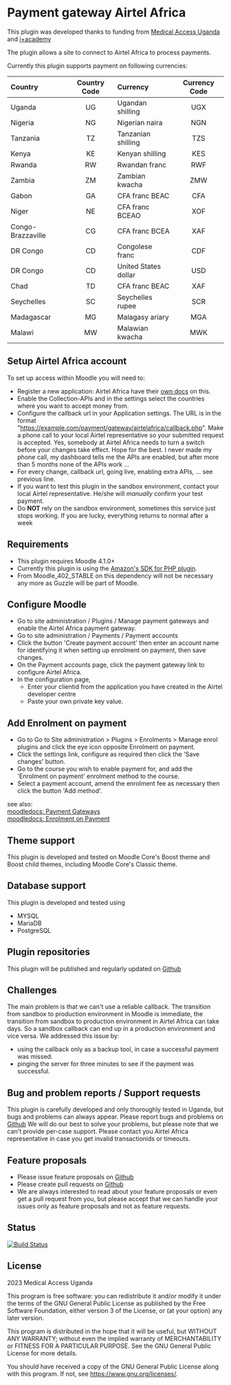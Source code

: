 # Payment gateway Airtel Africa #

This plugin was developed thanks to funding from [Medical Access Uganda](https://e-learning.medical-access.org) and [i+academy](https://iplusacademy.org)

The plugin allows a site to connect to Airtel Africa to process payments.

Currently this plugin supports payment on following currencies:

| Country | Country Code | Currency | Currency Code | 
| :---- | :----: | :---- | :----: | 
| Uganda | UG | Ugandan shilling | UGX | 
| Nigeria | NG | Nigerian naira | NGN | 
| Tanzania | TZ | Tanzanian shilling | TZS | 
| Kenya | KE | Kenyan shilling | KES | 
| Rwanda | RW | Rwandan franc | RWF | 
| Zambia | ZM | Zambian kwacha | ZMW | 
| Gabon | GA | CFA franc BEAC | CFA | 
| Niger | NE | CFA franc BCEAO | XOF | 
| Congo-Brazzaville | CG | CFA franc BCEA | XAF | 
| DR Congo | CD | Congolese franc | CDF | 
| DR Congo | CD | United States dollar | USD | 
| Chad | TD | CFA franc BEAC | XAF | 
| Seychelles | SC | Seychelles rupee | SCR | 
| Madagascar | MG | Malagasy ariary | MGA | 
| Malawi | MW | Malawian kwacha | MWK | 


## Setup Airtel Africa account

To set up access within Moodle you will need to:

- Register a new application:  Airtel Africa have their [own docs](https://developers.airtel.africa/developer) on this.
- Enable the Collection-APIs and in the settings select the countries where you want to accept money from.
- Configure the callback url in your Application settings. The URL is in the format "https://example.com/payment/gateway/airtelafrica/callback.php". Make a phone call to your local Airtel representative so your submitted request is accepted. Yes, somebody at Airtel Africa needs to turn a switch before your changes take effect. Hope for the best. I never made my phone call, my dashboard tells me the APIs are enabled, but after more than 5 months none of the APIs work ...
- For every change, callback url, going live, enabling extra APIs, ... see previous line.
- If you want to test this plugin in the sandbox environment, contact your local Airtel representative. He/she will *manually* confirm your test payment.
- Do __NOT__ rely on the sandbox environment, sometimes this service just stops working. If you are lucky, everything returns to normal after a week

## Requirements

- This plugin requires Moodle 4.1.0+
- Currently this plugin is using the [Amazon's SDK for PHP plugin](https://moodle.org/plugins/local_aws).
- From Moodle_402_STABLE on this dependency will not be necessary any more as Guzzle will be part of Moodle.

## Configure Moodle

- Go to site administration / Plugins / Manage payment gateways and enable the Airtel Africa payment gateway.
- Go to site administration / Payments / Payment accounts
- Click the button 'Create payment account' then enter an account name for identifying it when setting up enrolment on payment, then save changes.
- On the Payment accounts page, click the payment gateway link to configure Airtel Africa.
- In the configuration page, 
    - Enter your clientid from the application you have created in the Airtel developer centre
    - Paste your own private key value.

## Add Enrolment on payment

- Go to Go to Site administration > Plugins > Enrolments > Manage enrol plugins and click the eye icon opposite Enrolment on payment.
- Click the settings link, configure as required then click the 'Save changes' button.
- Go to the course you wish to enable payment for, and add the 'Enrolment on payment' enrolment method to the course.
- Select a payment account, amend the enrolment fee as necessary then click the button 'Add method'.

see also:  
[moodledocs: Payment Gateways](https://docs.moodle.org/en/Payment_gateways)  
[moodledocs: Enrolment on Payment](https://docs.moodle.org/en/Enrolment_on_payment)

## Theme support

This plugin is developed and tested on Moodle Core's Boost theme and Boost child themes, including Moodle Core's Classic theme.

## Database support

This plugin is developed and tested using

* MYSQL
* MariaDB
* PostgreSQL

## Plugin repositories

This plugin will be published and regularly updated on [Github](https://github.com/iplusacademy/moodle-paygw_airtelafrica)

## Challenges

The main problem is that we can't use a reliable callback. The transition from sandbox to production environment in Moodle is immediate,
the transition from sandbox to production environment in Airtel Africa can take days. So a sandbox callback can end up in a production
environment and vice versa. We addressed this issue by:

- using the callback only as a backup tool, in case a successful payment was missed.
- pinging the server for three minutes to see if the payment was successful.

## Bug and problem reports / Support requests

This plugin is carefully developed and only thoroughly tested in Uganda, but bugs and problems can always appear.
Please report bugs and problems on [Github](https://github.com/iplusacademy/moodle-paygw_airtelafrica/issues)
We will do our best to solve your problems, but please note that we can't provide per-case support.
Please contact you Airtel Africa representative in case you get invalid transactionids or timeouts.

## Feature proposals

- Please issue feature proposals on [Github](https://github.com/iplusacademy/moodle-paygw_airtelafrica/issues)
- Please create pull requests on [Github](https://github.com/iplusacademy/moodle-paygw_airtelafrica/pulls)
- We are always interested to read about your feature proposals or even get a pull request from you, but please accept that we can handle your issues only as feature proposals and not as feature requests.

## Status

[![Build Status](https://github.com/iplusacademy/moodle-paygw_airtelafrica/actions/workflows/cron.yml/badge.svg)](https://github.com/iplusacademy/moodle-paygw_airtelafrica/actions)

## License

2023 Medical Access Uganda

This program is free software: you can redistribute it and/or modify it under
the terms of the GNU General Public License as published by the Free Software
Foundation, either version 3 of the License, or (at your option) any later
version.

This program is distributed in the hope that it will be useful, but WITHOUT ANY
WARRANTY; without even the implied warranty of MERCHANTABILITY or FITNESS FOR A
PARTICULAR PURPOSE.  See the GNU General Public License for more details.

You should have received a copy of the GNU General Public License along with
this program.  If not, see <https://www.gnu.org/licenses/>.
